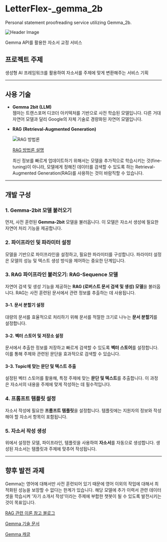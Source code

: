 # LetterFlex-_gemma_2b
Personal statement proofreading service utilizing Gemma_2b.

![Header Image](https://github.com/user-attachments/assets/7b00ea66-5ce3-4c0a-9dba-5bb3ffbf181c)

Gemma API를 활용한 자소서 교정 서비스

## 프로젝트 주제
생성형 AI 프레임워크를 활용하여 자소서를 주제에 맞게 변환해주는 서비스 기획

---

## 사용 기술

- **Gemma 2bit (LLM)**  
  젬마는 트랜스포머 디코더 아키텍처를 기반으로 사전 학습된 모델입니다. 다른 거대 자연어 모델과 달리 Google의 자체 기술로 경량화된 자연어 모델입니다.

- **RAG (Retrieval-Augmented Generation)**

  ![RAG 방법론](https://github.com/user-attachments/assets/14844b8e-3a24-44a1-91bb-1e60c72548a8)
  
  [RAG 방법론 설명](https://proceedings.neurips.cc/paper_files/paper/2020/file/6b493230205f780e1bc26945df7481e5-Paper.pdf)

  최신 정보를 빠르게 업데이트하기 위해서는 모델을 추가적으로 학습시키는 것(fine-tuning)이 아니라, 모델에게 정해진 데이터를 검색할 수 있도록 하는 Retrieval-Augmented Generation(RAG)를 사용하는 것이 바람직할 수 있습니다.

---

## 개발 구성

### 1. Gemma-2bit 모델 불러오기
먼저, 사전 훈련된 **Gemma-2bit** 모델을 불러옵니다. 이 모델은 자소서 생성에 필요한 자연어 처리 기능을 제공합니다.

### 2. 파이프라인 및 파라미터 설정
모델을 기반으로 파이프라인을 설정하고, 필요한 파라미터를 구성합니다. 파라미터 설정은 모델의 성능 및 텍스트 생성 방식을 제어하는 중요한 단계입니다.

### 3. RAG 파이프라인 불러오기: RAG-Sequence 모델
자연어 검색 및 생성 기능을 제공하는 **RAG (로버스트 문서 검색 및 생성) 모델**을 불러옵니다. RAG는 사전 훈련된 문서에서 관련 정보를 추출하는 데 사용됩니다.

#### 3-1. 문서 분할기 설정
대량의 문서를 효율적으로 처리하기 위해 문서를 적절한 크기로 나누는 **문서 분할기**를 설정합니다.

#### 3-2. 벡터 스토어 및 저장소 설정
문서에서 추출한 정보를 저장하고 빠르게 검색할 수 있도록 **벡터 스토어**를 설정합니다. 이를 통해 주제와 관련된 문단을 효과적으로 검색할 수 있습니다.

#### 3-3. Topic에 맞는 문단 및 텍스트 추출
설정된 벡터 스토어를 활용해, 특정 주제에 맞는 **문단 및 텍스트**를 추출합니다. 이 과정은 자소서의 내용을 주제에 맞게 작성하는 데 필수적입니다.

### 4. 프롬프트 템플릿 설정
자소서 작성에 필요한 **프롬프트 템플릿**을 설정합니다. 템플릿에는 지원자의 정보와 작성해야 할 자소서 항목이 포함됩니다.

### 5. 자소서 작성 생성
위에서 설정한 모델, 파이프라인, 템플릿을 사용하여 **자소서**를 자동으로 생성합니다. 생성된 자소서는 템플릿과 주제에 맞추어 작성됩니다.

---

## 향후 발전 과제
Gemma는 영어에 대해서만 사전 훈련되어 있기 때문에 영어 이외의 작업에 대해서 최적화된 성능을 보장할 수 없다는 한계가 있습니다. 해당 모델에 추가 이력서 관련 데이터 셋을 학습시켜 '자기 소개서 작성'이라는 주제에 부합한 챗봇이 될 수 있도록 발전시키는 것이 목표입니다.

[RAG 관련 이론 참고 블로그](https://inblog.ai/moondb/13538)

[Gemma 기술 문서](https://storage.googleapis.com/deepmind-media/gemma/gemma-report.pdf)

[Gemma 캐글](https://www.kaggle.com/models/google/gemma/)
